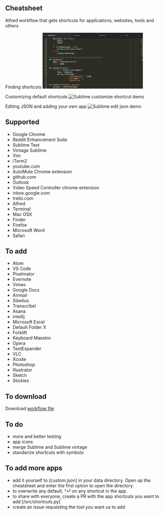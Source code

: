 Cheatsheet
----------

Alfred workflow that gets shortcuts for applications, websites, tools and others

Finding shortcuts
![Sublime demo](/sublime_demo.gif)

Customizing default shortcuts
![Sublime customize shortcut demo](/custom_json_demo.gif)

Editing JSON and adding your own app
![Sublime edit json demo](/custom_shortcut_demo.gif)

Supported
---------
- Google Chrome
- Reddit Enhancement Suite
- Sublime Text
- Vintage Sublime
- Vim
- iTerm2
- youtube.com
- AutoMute Chrome extension
- github.com
- Outlook
- Video Speed Controller chrome extension
- inbox.google.com
- trello.com
- Alfred
- Terminal
- Mac OSX
- Finder
- Firefox
- Microsoft Word
- Safari

To add
------
- Atom
- VS Code
- Pixelmator
- Evernote
- Vimeo
- Google Docs
- Airmail
- Sibelius
- Transcribe!
- Asana
- intellij
- Microsoft Excel
- Default Folder X
- Forklift
- Keyboard Maestro
- Opera
- TextExpander
- VLC
- Xcode
- Photoshop
- Illustrator
- Sketch
- Stickies

To download
-----------
Download [workflow file](https://github.com/mutdmour/alfred-workflow-cheatsheet/raw/master/Cheatsheet.alfredworkflow)

To do
------
- more and better testing
- app icons
- merge Sublime and Sublime vintage
- standarize shortcuts with symbols

To add more apps
----------------
- add it yourself to [custom.json] in your data directory. Open up the cheatsheet and enter the first option to open the directory.
- to overwrite any default, ^⏎ on any shortcut in the app.
- to share with everyone, create a PR with the app shortcuts you want to add [/src/shortcuts.py]
- create an issue requesting the tool you want us to add

